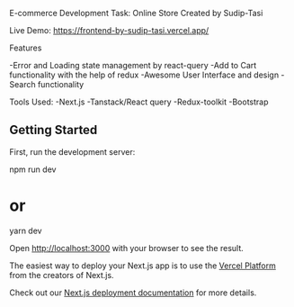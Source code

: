 E-commerce Development Task: Online Store Created by Sudip-Tasi <br/>

Live Demo: https://frontend-by-sudip-tasi.vercel.app/


Features 


-Error and Loading state management by react-query
-Add to Cart functionality with the help of redux
-Awesome User Interface and design
-Search functionality 

Tools Used:
-Next.js 
-Tanstack/React query
-Redux-toolkit
-Bootstrap

## Getting Started

First, run the development server:

npm run dev
# or
yarn dev


Open [http://localhost:3000](http://localhost:3000) with your browser to see the result.



The easiest way to deploy your Next.js app is to use the [Vercel Platform](https://vercel.com/new?utm_medium=default-template&filter=next.js&utm_source=create-next-app&utm_campaign=create-next-app-readme) from the creators of Next.js.

Check out our [Next.js deployment documentation](https://nextjs.org/docs/deployment) for more details.
